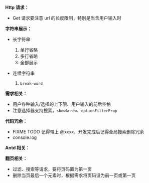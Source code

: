 **Http 请求：**

- Get 请求要注意 url 的长度限制，特别是当含用户输入时

**字符串展示：**

- 长字符串

  1. 单行省略
  2. 多行省略
  3. 全部展示

- 连续字符串

  1. `break-word`

**需求相关：**

- 用户各种输入/选择的上下限、用户输入的前后空格
- 注意选择器支持搜索，`showArrow`、`optionFilterProp`

**代码冗余：**

- FIXME TODO 记得带上 @xxxx，开发完成后记得全局搜索删除冗余
- console.log

**Antd 相关：**

**翻页相关：**

- 过滤、搜索等请求，要将页码置为第一页
- 删除当页最后一个元素时，根据需求将页码设为前一页或第一页

